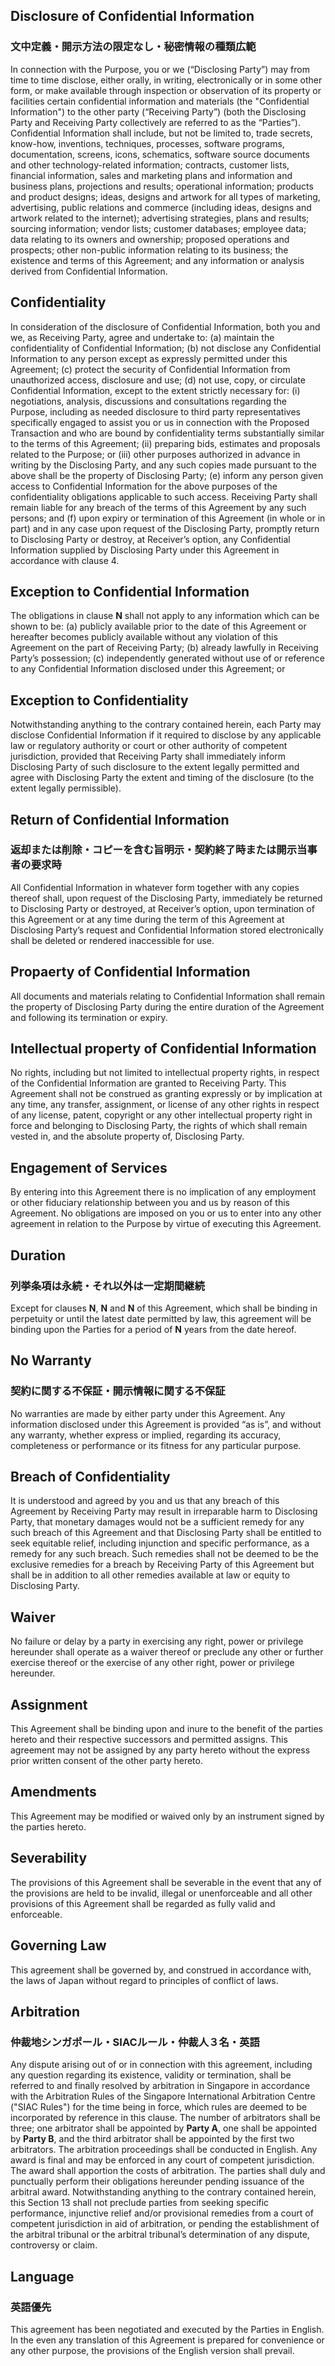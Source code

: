 ## Disclosure of Confidential Information
### 文中定義・開示方法の限定なし・秘密情報の種類広範
In connection with the Purpose, you or we (“Disclosing Party”) may from time to time disclose, either orally, in writing, electronically or in some other form, or make available through inspection or observation of its property or facilities certain confidential information and materials (the "Confidential Information") to the other party (“Receiving Party”) (both the Disclosing Party and Receiving Party collectively are referred to as the “Parties”).  Confidential Information shall include, but not be limited to, trade secrets, know-how, inventions, techniques, processes, software programs, documentation, screens, icons, schematics, software source documents and other technology-related information; contracts, customer lists, financial information, sales and marketing plans and information and business plans, projections and results; operational information; products and product designs; ideas, designs and artwork for all types of marketing, advertising, public relations and commerce (including ideas, designs and artwork related to the internet); advertising strategies, plans and results; sourcing information; vendor lists; customer databases; employee data; data relating to its owners and ownership; proposed operations and prospects; other non-public information relating to its business; the existence and terms of this Agreement; and any information or analysis derived from Confidential Information.

## Confidentiality
In consideration of the disclosure of Confidential Information, both you and we, as Receiving Party, agree and undertake to:
(a)	maintain the confidentiality of Confidential Information;
(b)	not disclose any Confidential Information to any person except as expressly permitted under this Agreement;
(c)	protect the security of Confidential Information from unauthorized access, disclosure and use;
(d)	not use, copy, or circulate Confidential Information, except to the extent strictly necessary for:
(i)	negotiations, analysis, discussions and consultations regarding the Purpose, including as needed disclosure to third party representatives specifically engaged to assist you or us in connection with the Proposed Transaction and who are bound by confidentiality terms substantially similar to the terms of this Agreement;
(ii)	preparing bids, estimates and proposals related to the Purpose; or
(iii)	other purposes authorized in advance in writing by the Disclosing Party, 
and any such copies made pursuant to the above shall be the property of Disclosing Party; 
(e)	inform any person given access to Confidential Information for the above purposes of the confidentiality obligations applicable to such access. Receiving Party shall remain liable for any breach of the terms of this Agreement by any such persons; and
(f)	upon expiry or termination of this Agreement (in whole or in part) and in any case upon request of the Disclosing Party, promptly return to Disclosing Party or destroy, at Receiver’s option, any Confidential Information supplied by Disclosing Party under this Agreement in accordance with clause 4.

## Exception to Confidential Information
The obligations in clause **N** shall not apply to any information which can be shown to be:
(a)	publicly available prior to the date of this Agreement or hereafter becomes publicly available without any violation of this Agreement on the part of Receiving Party;
(b)	already lawfully in Receiving Party’s possession;
(c)	independently generated without use of or reference to any Confidential Information disclosed under this Agreement; or

## Exception to Confidentiality
Notwithstanding anything to the contrary contained herein, each Party may disclose Confidential Information if it required to disclose by any applicable law or regulatory authority or court or other authority of competent jurisdiction, provided that Receiving Party shall immediately inform Disclosing Party of such disclosure to the extent legally permitted and agree with Disclosing Party the extent and timing of the disclosure (to the extent legally permissible).

## Return of Confidential Information
### 返却または削除・コピーを含む旨明示・契約終了時または開示当事者の要求時
All Confidential Information in whatever form together with any copies thereof shall, upon request of the Disclosing Party, immediately be returned to Disclosing Party or destroyed, at Receiver’s option, upon termination of this Agreement or at any time during the term of this Agreement at Disclosing Party’s request and Confidential Information stored electronically shall be deleted or rendered inaccessible for use. 

## Propaerty of Confidential Information
All documents and materials relating to Confidential Information shall remain the property of Disclosing Party during the entire duration of the Agreement and following its termination or expiry.  

## Intellectual property of Confidential Information
No rights, including but not limited to intellectual property rights, in respect of the Confidential Information are granted to Receiving Party.  This Agreement shall not be construed as granting expressly or by implication at any time, any transfer, assignment, or license of any other rights in respect of any license, patent, copyright or any other intellectual property right in force and belonging to Disclosing Party, the rights of which shall remain vested in, and the absolute property of, Disclosing Party.  

## Engagement of Services  
By entering into this Agreement there is no implication of any employment or other fiduciary relationship between you and us by reason of this Agreement. No obligations are imposed on you or us to enter into any other agreement in relation to the Purpose by virtue of executing this Agreement. 

## Duration  
### 列挙条項は永続・それ以外は一定期間継続
Except for clauses **N**, **N** and **N** of this Agreement, which shall be binding in perpetuity or until the latest date permitted by law, this agreement will be binding upon the Parties for a period of **N** years from the date hereof.

## No Warranty 
### 契約に関する不保証・開示情報に関する不保証
No warranties are made by either party under this Agreement.  Any information disclosed under this Agreement is provided “as is”, and without any warranty, whether express or implied, regarding its accuracy, completeness or performance or its fitness for any particular purpose.

## Breach of Confidentiality 
It is understood and agreed by you and us that any breach of this Agreement by Receiving Party may result in irreparable harm to Disclosing Party, that monetary damages would not be a sufficient remedy for any such breach of this Agreement and that Disclosing Party shall be entitled to seek equitable relief, including injunction and specific performance, as a remedy for any such breach.  Such remedies shall not be deemed to be the exclusive remedies for a breach by Receiving Party of this Agreement but shall be in addition to all other remedies available at law or equity to Disclosing Party.

## Waiver
No failure or delay by a party in exercising any right, power or privilege hereunder shall operate as a waiver thereof or preclude any other or further exercise thereof or the exercise of any other right, power or privilege hereunder. 

## Assignment
This Agreement shall be binding upon and inure to the benefit of the parties hereto and their respective successors and permitted assigns. This agreement may not be assigned by any party hereto without the express prior written consent of the other party hereto.

## Amendments
This Agreement may be modified or waived only by an instrument signed by the parties hereto.

## Severability
The provisions of this Agreement shall be severable in the event that any of the provisions are held to be invalid, illegal or unenforceable and all other provisions of this Agreement shall be regarded as fully valid and enforceable.

## Governing Law
This agreement shall be governed by, and construed in accordance with, the laws of Japan without regard to principles of conflict of laws. 

## Arbitration
### 仲裁地シンガポール・SIACルール・仲裁人３名・英語
Any dispute arising out of or in connection with this agreement, including any question regarding its existence, validity or termination, shall be referred to and finally resolved by arbitration in Singapore in accordance with the Arbitration Rules of the Singapore International Arbitration Centre ("SIAC Rules") for the time being in force, which rules are deemed to be incorporated by reference in this clause.  The number of arbitrators shall be three; one arbitrator shall be appointed by **Party A**, one shall be appointed by **Party B**, and the third arbitrator shall be appointed by the first two arbitrators.  The arbitration proceedings shall be conducted in English.  Any award is final and may be enforced in any court of competent jurisdiction.  The award shall apportion the costs of arbitration. The parties shall duly and punctually perform their obligations hereunder pending issuance of the arbitral award.  Notwithstanding anything to the contrary contained herein, this Section 13 shall not preclude parties from seeking specific performance, injunctive relief and/or provisional remedies from a court of competent jurisdiction in aid of arbitration, or pending the establishment of the arbitral tribunal or the arbitral tribunal’s determination of any dispute, controversy or claim.

## Language
### 英語優先
This agreement has been negotiated and executed by the Parties in English. In the even any translation of this Agreement is prepared for convenience or any other purpose, the provisions of the English version shall prevail. 
